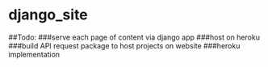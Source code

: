 # django_site

##Todo:
###serve each page of content via django app
###host on heroku
###build API request package to host projects on website
###heroku implementation